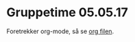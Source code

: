 # Gruppetime 05.05.17
Foretrekker org-mode, så se [org filen](https://github.com/markydawn/INF2810v17/blob/master/uke14_050517/opplegg.org).
